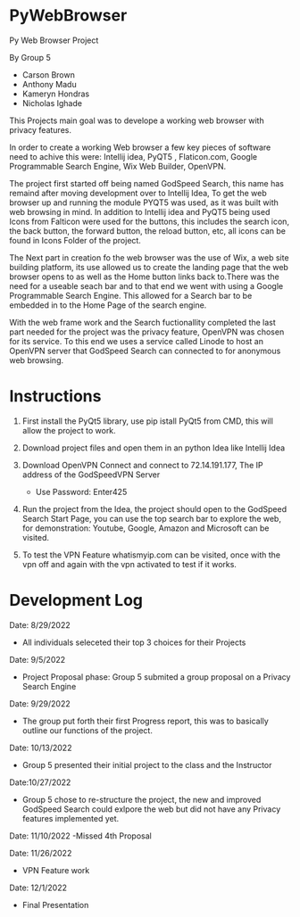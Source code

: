 # PyWebBrowser
Py Web Browser Project

By Group 5
- Carson Brown
- Anthony Madu
- Kameryn Hondras
- Nicholas Ighade

This Projects main goal was to develope a working web browser with privacy features.

In order to create a working Web browser a few key pieces of software need to achive this were: Intellij idea, PyQT5 , Flaticon.com, Google Programmable Search Engine, Wix Web Builder, OpenVPN.

The project first started off being named GodSpeed Search, this name has remaind after moving development over to Intellij Idea, To get the web browser up and running the module PYQT5 was used, as it was built with web browsing in mind. In addition to Intellij idea and PyQT5 being used Icons from Falticon were used for the buttons, this includes the search icon, the back button, the forward button, the reload button, etc, all icons can be found in Icons Folder of the project.

The Next part in creation fo the web browser was the use of Wix, a web site building platform, its use allowed us to create the landing page that the web browser opens to as well as the Home button links back to.There was the need for a useable seach bar and  to that end we went with using a Google Programmable Search Engine. This allowed for a Search bar to be embedded in to the Home Page of the search engine.

With the web frame work and the Search fuctionallity completed the last part needed for the project was the privacy feature, OpenVPN was chosen for its service. To this end we uses a service called Linode to host an OpenVPN server that GodSpeed Search can connected to for anonymous web browsing.

# Instructions

1. First install the PyQt5 library, use pip istall PyQt5 from CMD, this will allow the project to work.

2. Download project files and open them in an python Idea like Intellij Idea

3. Download OpenVPN Connect and connect to 72.14.191.177, The IP address of the GodSpeedVPN Server
   - Use Password: Enter425

4. Run the project from the Idea, the project should open to the GodSpeed Search Start Page, you can use the top search bar to explore the web, for demonstration: Youtube, Google, Amazon and Microsoft can be visited.

5. To test the VPN Feature whatismyip.com can be visited, once with the vpn off and again with the vpn activated to test if it works.

# Development Log

Date: 8/29/2022
 - All individuals seleceted their top 3 choices for their Projects

Date: 9/5/2022
-  Project Proposal phase: Group 5 submited a group proposal on a Privacy Search Engine

Date: 9/29/2022
- The group put forth their first Progress report, this was to basically outline our   functions of the project.

Date: 10/13/2022
- Group 5 presented their initial project to the class and the Instructor

Date:10/27/2022
- Group 5 chose to re-structure the project, the new and improved GodSpeed Search could exlpore the web but did not have any Privacy features implemented yet.

Date: 11/10/2022
-Missed 4th Proposal 

Date: 11/26/2022
- VPN Feature work

Date: 12/1/2022
- Final Presentation 
